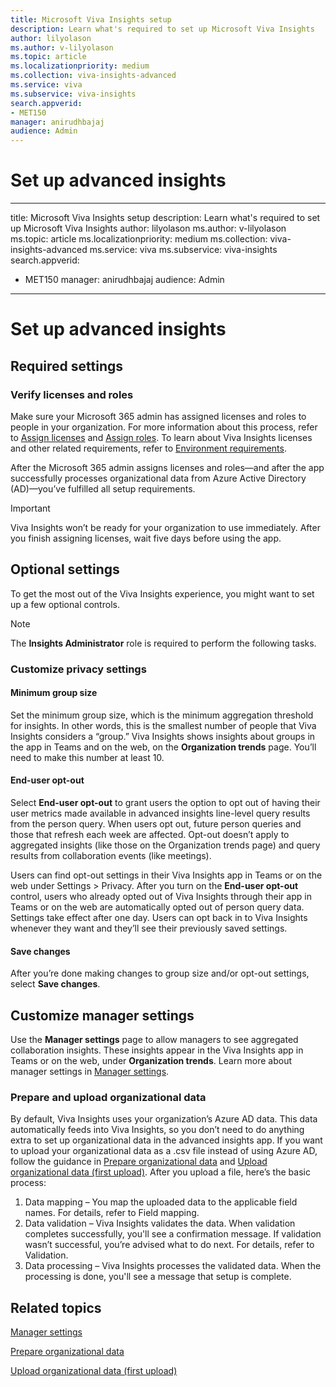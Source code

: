 ```yaml
---
title: Microsoft Viva Insights setup
description: Learn what's required to set up Microsoft Viva Insights 
author: lilyolason
ms.author: v-lilyolason
ms.topic: article
ms.localizationpriority: medium 
ms.collection: viva-insights-advanced 
ms.service: viva 
ms.subservice: viva-insights 
search.appverid: 
- MET150 
manager: anirudhbajaj
audience: Admin
---
```


# Set up advanced insights

---
title: Microsoft Viva Insights setup
description: Learn what's required to set up Microsoft Viva Insights 
author: lilyolason
ms.author: v-lilyolason
ms.topic: article
ms.localizationpriority: medium 
ms.collection: viva-insights-advanced 
ms.service: viva 
ms.subservice: viva-insights 
search.appverid: 
- MET150 
manager: anirudhbajaj
audience: Admin
---

# Set up advanced insights

## Required settings

### Verify licenses and roles 

Make sure your Microsoft 365 admin has assigned licenses and roles to people in your organization. For more information about this process, refer to [Assign licenses](assign-licenses.md) and [Assign roles](assign-user-roles.md). To learn about Viva Insights licenses and other related requirements, refer to [Environment requirements](environment-requirements).

After the Microsoft 365 admin assigns licenses and roles—and after the app successfully processes organizational data from Azure Active Directory (AD)—you’ve fulfilled all setup requirements. 

>[!Important]
>Viva Insights won’t be ready for your organization to use immediately. After you finish assigning licenses, wait five days before using the app.

## Optional settings

To get the most out of the Viva Insights experience, you might want to set up a few optional controls. 

>[!Note]
>The **Insights Administrator** role is required to perform the following tasks.

### Customize privacy settings

#### Minimum group size

Set the minimum group size, which is the minimum aggregation threshold for insights. In other words, this is the smallest number of people that Viva Insights considers a “group.” Viva Insights shows insights about groups in the app in Teams and on the web, on the **Organization trends** page. You’ll need to make this number at least 10.

#### End-user opt-out

Select **End-user opt-out** to grant users the option to opt out of having their user metrics made available in advanced insights line-level query results from the person query. When users opt out, future person queries and those that refresh each week are affected. Opt-out doesn’t apply to aggregated insights (like those on the Organization trends page) and query results from collaboration events (like meetings). 

Users can find opt-out settings in their Viva Insights app in Teams or on the web under Settings > Privacy. After you turn on the **End-user opt-out** control, users who already opted out of Viva Insights through their app in Teams or on the web are automatically opted out of person query data. Settings take effect after one day. Users can opt back in to Viva Insights whenever they want and they’ll see their previously saved settings. 

#### Save changes

After you’re done making changes to group size and/or opt-out settings, select **Save changes**.

## Customize manager settings 

Use the **Manager settings** page to allow managers to see aggregated collaboration insights. These insights appear in the Viva Insights app in Teams or on the web, under **Organization trends**. Learn more about manager settings in [Manager settings](manager-settings.md). 

### Prepare and upload organizational data 

By default, Viva Insights uses your organization’s Azure AD data. This data automatically feeds into Viva Insights, so you don’t need to do anything extra to set up organizational data in the advanced insights app. If you want to upload your organizational data as a .csv file instead of using Azure AD, follow the guidance in [Prepare organizational data](../admin/prepare-org-data.md) and [Upload organizational data (first upload)](../admin/upload-org-data-first.md). After you upload a file, here’s the basic process:

1. Data mapping – You map the uploaded data to the applicable field names. For details, refer to Field mapping.
1. Data validation – Viva Insights validates the data. When validation completes successfully, you'll see a confirmation message. If validation wasn’t successful, you’re  advised what to do next. For details, refer to Validation.
1. Data processing – Viva Insights processes the validated data. When the processing is done, you'll see a message that setup is complete.

## Related topics

[Manager settings](manager-settings.md)

[Prepare organizational data](../admin/prepare-org-data.md)

[Upload organizational data (first upload)](../admin/upload-org-data-first.md)